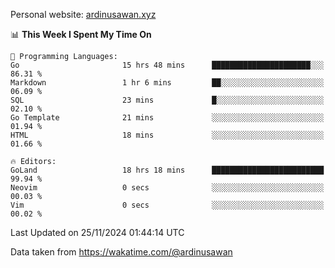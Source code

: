 Personal website: [ardinusawan.xyz](https://ardinusawan.xyz)

<!--START_SECTION:waka-->
📊 **This Week I Spent My Time On** 

```text
💬 Programming Languages: 
Go                       15 hrs 48 mins      ██████████████████████░░░   86.31 % 
Markdown                 1 hr 6 mins         ██░░░░░░░░░░░░░░░░░░░░░░░   06.09 % 
SQL                      23 mins             █░░░░░░░░░░░░░░░░░░░░░░░░   02.10 % 
Go Template              21 mins             ░░░░░░░░░░░░░░░░░░░░░░░░░   01.94 % 
HTML                     18 mins             ░░░░░░░░░░░░░░░░░░░░░░░░░   01.66 % 

🔥 Editors: 
GoLand                   18 hrs 18 mins      █████████████████████████   99.94 % 
Neovim                   0 secs              ░░░░░░░░░░░░░░░░░░░░░░░░░   00.03 % 
Vim                      0 secs              ░░░░░░░░░░░░░░░░░░░░░░░░░   00.02 % 
```


 Last Updated on 25/11/2024 01:44:14 UTC
<!--END_SECTION:waka-->
Data taken from https://wakatime.com/@ardinusawan
